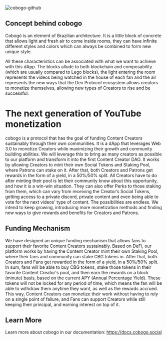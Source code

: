 ![cobogo-github](https://user-images.githubusercontent.com/19240/132966445-15e51318-4f6e-42d9-b5df-5caf64243d2e.png)

## Concept behind cobogo

Cobogó is an element of Brazilian architecture. It is a little block of concrete that allows light and fresh air to come inside rooms, they can have infinite different styles and colors which can always be combined to form new unique style.

All these characteristics can be associated with what we want to achieve with this dApp. The blocks allude to both blockchain and composability (which are usually compared to Lego blocks), the light entering the room represents the videos being watched in the house of each fan and the air represents the new ways that the Dev Protocol ecosystem allows creators to monetize themselves, allowing new types of Creators to rise and be successful. 

# The next generation of YouTube monetization
cobogo is a protocol that has the goal of funding Content Creators sustainably through their own communities. It is a dApp that leverages Web 3.0 to monetize Creators while maximizing their growth and community building abilities. We will leverage this to bring as many creators as possible to our platform and transform it into the first Content Creator DAO.
It works by allowing Creators to mint their own Social Tokens and Staking Pool, where Patrons can stake on it. After that, both Creators and Patrons get rewards in the form of a yield, in a 50%/50% split.
All Creators have to do after minting their pool is let their community know about this opportunity, and how it is a win-win situation. They can also offer Perks to those staking from them, which can vary from receiving the Creator’s Social Tokens, getting access to a private discord, private content and even being able to vote for the next videos' type of content. The possibilities are endless.
We intend to keep growing, introducing more monetization methods and finding new ways to give rewards and benefits for Creators and Patrons. 

## Funding Mechanism

We have designed an unique funding mechanism that allows fans to support their favorite Content Creators sustainably.
Based on DeFi, our platform works by having the Content Creator mint their own Staking Pool, where their fans and community can stake CBG tokens in. After that, both Creators and Fans get rewarded in the form of a yield, in a 50%/50% split.
In sum, fans will be able to buy CBG tokens, stake those tokens in their favorite Content Creator's pool, and then earn the rewards on a block (minute) basis, based on the current APY (Annual Percentage Yield).
These tokens will not be locked for any period of time, which means the fan will be able to withdraw them anytime they want, as well as the rewards accrued.
This way, Content Creators can monetize their work without having to rely on a single point of failure, and Fans can support Creators while still keeping their principal, and earning interest on top of it.

## Learn More

Learn more about cobogo in our documentation:
https://docs.cobogo.social





